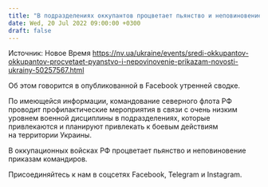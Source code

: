```yaml
---
title: "В подразделениях оккупантов процветает пьянство и неповиновение приказам командиров — Генштаб"
date: Wed, 20 Jul 2022 09:00:00 +0300
draft: false
---
```

Источник: Новое Время https://nv.ua/ukraine/events/sredi-okkupantov-okkupantov-procvetaet-pyanstvo-i-nepovinovenie-prikazam-novosti-ukrainy-50257567.html


Об этом говорится в опубликованной в Facebook утренней сводке.

По имеющейся информации, командование северного флота РФ проводит профилактические мероприятия в связи с очень низким уровнем военной дисциплины в подразделениях, которые привлекаются и планируют привлекать к боевым действиям на территории Украины.

В оккупационных войсках РФ процветает пьянство и неповиновение приказам командиров.

Присоединяйтесь к нам в соцсетях Facebook, Telegram и Instagram.
